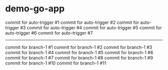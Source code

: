 # demo-go-app

commit for auto-trigger #1
commit for auto-trigger #2
commit for auto-trigger #3
commit for auto-trigger #4
commit for auto-trigger #5
commit for auto-trigger #6
commit for auto-trigger #7

----------------------------

commit for branch-1 #1
commit for branch-1 #2
commit for branch-1 #3
commit for branch-1 #4
commit for branch-1 #5
commit for branch-1 #6
commit for branch-1 #7
commit for branch-1 #8
commit for branch-1 #9
commit for branch-1 #10
commit for branch-1 #11